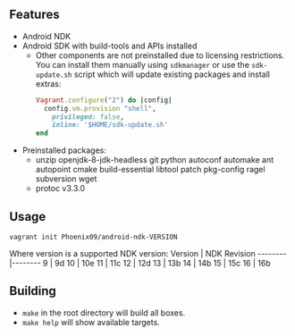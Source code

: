 ## Features
* Android NDK
* Android SDK with build-tools and APIs installed
    * Other components are not preinstalled due to licensing restrictions.
     You can install them manually using `sdkmanager` or use the `sdk-update.sh` script which will update existing packages and install extras:
        ```ruby
        Vagrant.configure("2") do |config|
          config.vm.provision "shell",
            privileged: false,
            inline: '$HOME/sdk-update.sh'
        end
        ```
* Preinstalled packages:
    * unzip openjdk-8-jdk-headless git python autoconf automake ant autopoint cmake build-essential libtool patch pkg-config ragel subversion wget
    * protoc v3.3.0

## Usage
```shell
vagrant init Phoenix09/android-ndk-VERSION
```
Where version is a supported NDK version:
Version | NDK Revision
--------|--------
9 | 9d
10 | 10e
11 | 11c
12 | 12d
13 | 13b
14 | 14b
15 | 15c
16 | 16b

## Building
* `make` in the root directory will build all boxes.
* `make help` will show available targets.
